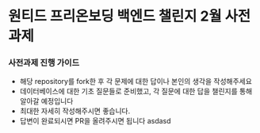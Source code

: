 # 원티드 프리온보딩 백엔드 챌린지 2월 사전과제

### 사전과제 진행 가이드

- 해당 repository를 fork한 후 각 문제에 대한 답이나 본인의 생각을 작성해주세요
- 데이터베이스에 대한 기초 질문들로 준비했고, 각 질문에 대한 답을 챌린지를 통해 알아갈 예정입니다
- 최대한 자세히 작성해주시면 좋습니다.
- 답변이 완료되시면 PR을 올려주시면 됩니다
  asdasd

